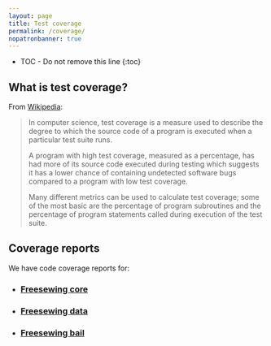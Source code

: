 ```yaml
---
layout: page
title: Test coverage
permalink: /coverage/
nopatronbanner: true
---
```

* TOC - Do not remove this line
{:toc}
## What is test coverage?

From [Wikipedia](https://en.wikipedia.org/wiki/Code_coverage):

> In computer science, test coverage is a measure used 
> to describe the degree to which the source code of a program 
> is executed when a particular test suite runs. 
> 
> A program with high test coverage, measured as a percentage, 
> has had more of its source code executed during testing which 
> suggests it has a lower chance of containing undetected 
> software bugs compared to a program with low test coverage.
>
> Many different metrics can be used to calculate test coverage; 
> some of the most basic are the percentage of program subroutines 
> and the percentage of program statements called during execution 
> of the test suite.

## Coverage reports
We have code coverage reports for:

 - ### [Freesewing core](/docs//core/coverage) 
 - ### [Freesewing data](/docs/data/coverage)
 - ### [Freesewing bail](/docs/bail/coverage)


